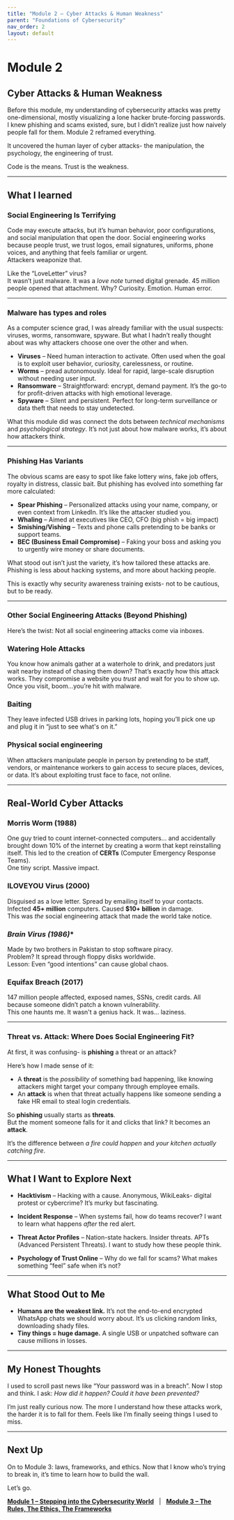```yaml
---
title: "Module 2 – Cyber Attacks & Human Weakness"
parent: "Foundations of Cybersecurity"
nav_order: 2
layout: default
---
```


# Module 2 
## Cyber Attacks & Human Weakness

Before this module, my understanding of cybersecurity attacks was pretty one-dimensional, mostly visualizing a lone hacker brute-forcing passwords. I knew phishing and scams existed, sure, but I didn’t realize just how naively people fall for them.
Module 2 reframed everything.

It uncovered the human layer of cyber attacks- the manipulation, the psychology, the engineering of trust.

Code is the means. Trust is the weakness.

---

## What I learned

### **Social Engineering Is Terrifying**  
Code may execute attacks, but it’s human behavior, poor configurations, and social manipulation that open the door. Social engineering works because people trust, we trust logos, email signatures, uniforms, phone voices, and anything that feels familiar or urgent.  
Attackers weaponize that.

Like the “LoveLetter” virus?  
It wasn’t just malware. It was a *love note* turned digital grenade. 45 million people opened that attachment. Why? Curiosity. Emotion. Human error.

---

### Malware has types and roles

As a computer science grad, I was already familiar with the usual suspects: viruses, worms, ransomware, spyware. But what I hadn’t really thought about was why attackers choose one over the other and when.

- **Viruses** – Need human interaction to activate. Often used when the goal is to exploit user behavior, curiosity, carelessness, or routine.
- **Worms** – pread autonomously. Ideal for rapid, large-scale disruption without needing user input.
- **Ransomware** – Straightforward: encrypt, demand payment. It’s the go-to for profit-driven attacks with high emotional leverage.
- **Spyware** – Silent and persistent. Perfect for long-term surveillance or data theft that needs to stay undetected.

What this module did was connect the dots between *technical mechanisms* and *psychological strategy*. It’s not just about how malware works, it’s about how attackers think.

---

### Phishing Has Variants

The obvious scams are easy to spot like fake lottery wins, fake job offers, royalty in distress, classic bait. But phishing has evolved into something far more calculated:

- **Spear Phishing** – Personalized attacks using your name, company, or even context from LinkedIn. It’s like the attacker studied you.
- **Whaling** – Aimed at executives like CEO, CFO (big phish = big impact)
- **Smishing/Vishing** – Texts and phone calls pretending to be banks or support teams.
- **BEC (Business Email Compromise)** – Faking your boss and asking you to urgently wire money or share documents.

What stood out isn’t just the variety, it’s how tailored these attacks are. Phishing is less about hacking systems, and more about hacking people.

This is exactly why security awareness training exists- not to be cautious, but to be ready.

---

### Other Social Engineering Attacks (Beyond Phishing)

Here’s the twist: Not all social engineering attacks come via inboxes.

### **Watering Hole Attacks**  
You know how animals gather at a waterhole to drink, and predators just wait nearby instead of chasing them down? That’s exactly how this attack works. They compromise a website you *trust* and wait for you to show up. Once you visit, boom...you’re hit with malware.

### **Baiting**  
They leave infected USB drives in parking lots, hoping you’ll pick one up and plug it in “just to see what's on it.”

### **Physical social engineering**  
When attackers manipulate people in person by pretending to be staff, vendors, or maintenance workers to gain access to secure places, devices, or data. It’s about exploiting trust face to face, not online.

---

## Real-World Cyber Attacks

### **Morris Worm (1988)**  
One guy tried to count internet-connected computers... and accidentally brought down 10% of the internet by creating a worm that kept reinstalling itself. This led to the creation of **CERTs** (Computer Emergency Response Teams).  
One tiny script. Massive impact.

### **ILOVEYOU Virus (2000)**  
Disguised as a love letter. Spread by emailing itself to your contacts. Infected **45+ million** computers. Caused **$10+ billion** in damage.  
This was *the* social engineering attack that made the world take notice.

### *Brain Virus (1986)**  
Made by two brothers in Pakistan to stop software piracy.  
Problem? It spread through floppy disks worldwide.  
Lesson: Even “good intentions” can cause global chaos.

### **Equifax Breach (2017)**  
147 million people affected, exposed names, SSNs, credit cards. All because someone didn’t patch a known vulnerability.  
This one haunts me. It wasn't a genius hack. It was... laziness.

---

### Threat vs. Attack: Where Does Social Engineering Fit?

At first, it was confusing- is **phishing** a threat or an attack?

Here’s how I made sense of it:

- A **threat** is the *possibility* of something bad happening, like knowing attackers might target your company through employee emails.  
- An **attack** is when that threat actually happens like someone sending a fake HR email to steal login credentials.

So **phishing** usually starts as **threats**.  
But the moment someone falls for it and clicks that link? It becomes an **attack**.

It’s the difference between *a fire could happen* and *your kitchen actually catching fire*.

---

## What I Want to Explore Next

- **Hacktivism** – Hacking with a cause. Anonymous, WikiLeaks- digital protest or cybercrime? It’s murky but fascinating.

- **Incident Response** – When systems fail, how do teams recover? I want to learn what happens *after* the red alert.

- **Threat Actor Profiles** – Nation-state hackers. Insider threats. APTs (Advanced Persistent Threats). I want to study how these people think.

- **Psychology of Trust Online** – Why do we fall for scams? What makes something “feel” safe when it’s not?

---

## What Stood Out to Me

- **Humans are the weakest link.** It’s not the end-to-end encrypted WhatsApp chats we should worry about. It’s us clicking random links, downloading shady files.
- **Tiny things = huge damage.** A single USB or unpatched software can cause millions in losses.

---

## My Honest Thoughts

I used to scroll past news like “Your password was in a breach”. 
Now I stop and think. I ask: *How did it happen? Could it have been prevented?*

I’m just really curious now.
The more I understand how these attacks work, the harder it is to fall for them.
Feels like I’m finally seeing things I used to miss.

---

## Next Up

On to Module 3: laws, frameworks, and ethics. Now that I know who’s trying to break in, it’s time to learn how to build the wall.

Let’s go.

[**Module 1 – Stepping into the Cybersecurity World**](./module-01.md)  &nbsp; | &nbsp;  [**Module 3 – The Rules, The Ethics, The Frameworks**](./module-03.md)


